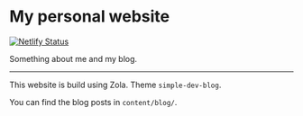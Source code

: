 # My personal website

[![Netlify Status](https://api.netlify.com/api/v1/badges/b1b280e0-ac15-4750-9c17-cae54a3add7a/deploy-status)](https://app.netlify.com/sites/chemaclass/deploys)

Something about me and my blog.

---

This website is build using Zola. Theme `simple-dev-blog`.

You can find the blog posts in `content/blog/`.

